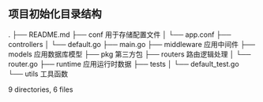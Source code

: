 ## 项目初始化目录结构

.
├── README.md
├── conf                      用于存储配置文件
│   └── app.conf
├── controllers
│   └── default.go
├── main.go
├── middleware                应用中间件
├── models                    应用数据库模型
├── pkg                       第三方包
├── routers                   路由逻辑处理
│   └── router.go
├── runtime                   应用运行时数据
├── tests
│   └── default_test.go   
└── utils                     工具函数

9 directories, 6 files